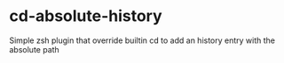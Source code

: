 # cd-absolute-history
Simple zsh plugin that override builtin cd to add an history entry with the absolute path
